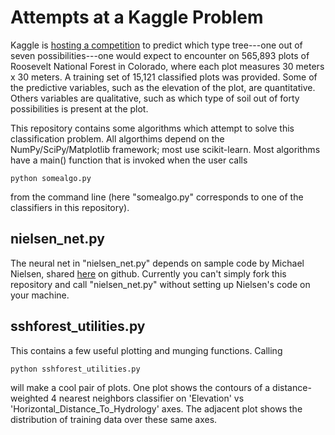 # Attempts at a Kaggle Problem

Kaggle is [hosting a competition](https://www.kaggle.com/c/forest-cover-type-prediction) to predict which type tree---one out of seven possibilities---one would expect to encounter on 565,893 plots of Roosevelt National Forest in Colorado, where each plot measures 30 meters x 30 meters. A training set of 15,121 classified plots was provided. Some of the predictive variables, such as the elevation of the plot, are quantitative. Others variables are qualitative, such as which type of soil out of forty possibilities is present at the plot.

This repository contains some algorithms which attempt to solve this classification problem. All algorthims depend on the NumPy/SciPy/Matplotlib framework; most use scikit-learn. Most algorithms have a main() function that is invoked when the user calls
```
python somealgo.py
```
from the command line (here "somealgo.py" corresponds to one of the classifiers in this repository).

## nielsen_net.py
The neural net in "nielsen_net.py" depends on sample code by Michael Nielsen, shared [here](https://github.com/mnielsen/neural-networks-and-deep-learning) on github. Currently you can't simply fork this repository and call "nielsen_net.py" without setting up Nielsen's code on your machine. 

## sshforest_utilities.py
This contains a few useful plotting and munging functions. Calling
```
python sshforest_utilities.py
```
will make a cool pair of plots. One plot shows the contours of a distance-weighted 4 nearest neighbors classifier on 'Elevation' vs 'Horizontal_Distance_To_Hydrology' axes. The adjacent plot shows the distribution of training data over these same axes.
